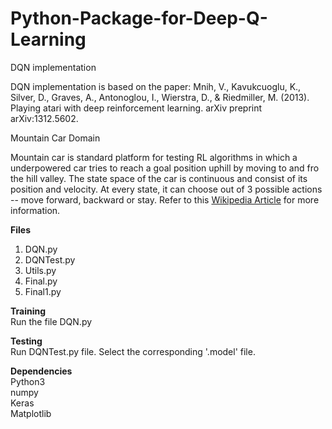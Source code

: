 # Python-Package-for-Deep-Q-Learning

DQN implementation

DQN implementation is based on the paper:
Mnih, V., Kavukcuoglu, K., Silver, D., Graves, A., Antonoglou, I., Wierstra, D., & Riedmiller, M. (2013). Playing atari with deep reinforcement learning. arXiv preprint arXiv:1312.5602.


Mountain Car Domain

Mountain car is standard platform for testing RL algorithms in which a underpowered car tries to reach a goal position uphill by moving to and fro the hill valley. The state space of the car is continuous and consist of its position and velocity. At every state, it can choose out of 3 possible actions -- move forward, backward or stay. Refer to this <a href="https://en.wikipedia.org/wiki/Mountain_car_problem">Wikipedia Article</a> for more information.

**Files**
1. DQN.py
2. DQNTest.py
3. Utils.py
4. Final.py
5. Final1.py


**Training** <br/>
Run the file DQN.py

**Testing**<br/>
Run DQNTest.py file. Select the corresponding '.model' file.

**Dependencies**<br/>
Python3<br/>
numpy<br/>
Keras<br/>
Matplotlib
